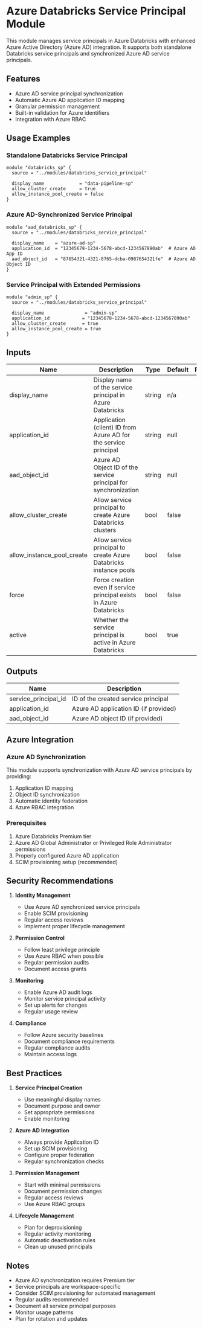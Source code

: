 # Azure Databricks Service Principal Module

This module manages service principals in Azure Databricks with enhanced Azure Active Directory (Azure AD) integration. It supports both standalone Databricks service principals and synchronized Azure AD service principals.

## Features

- Azure AD service principal synchronization
- Automatic Azure AD application ID mapping
- Granular permission management
- Built-in validation for Azure identifiers
- Integration with Azure RBAC

## Usage Examples

### Standalone Databricks Service Principal
```hcl
module "databricks_sp" {
  source = "../modules/databricks_service_principal"

  display_name             = "data-pipeline-sp"
  allow_cluster_create     = true
  allow_instance_pool_create = false
}
```

### Azure AD-Synchronized Service Principal
```hcl
module "aad_databricks_sp" {
  source = "../modules/databricks_service_principal"

  display_name    = "azure-ad-sp"
  application_id  = "12345678-1234-5678-abcd-1234567890ab"  # Azure AD App ID
  aad_object_id   = "87654321-4321-8765-dcba-0987654321fe"  # Azure AD Object ID
}
```

### Service Principal with Extended Permissions
```hcl
module "admin_sp" {
  source = "../modules/databricks_service_principal"

  display_name               = "admin-sp"
  application_id            = "12345678-1234-5678-abcd-1234567890ab"
  allow_cluster_create      = true
  allow_instance_pool_create = true
}
```

## Inputs

| Name | Description | Type | Default | Required |
|------|-------------|------|---------|:--------:|
| display_name | Display name of the service principal in Azure Databricks | string | n/a | yes |
| application_id | Application (client) ID from Azure AD for the service principal | string | null | no |
| aad_object_id | Azure AD Object ID of the service principal for synchronization | string | null | no |
| allow_cluster_create | Allow service principal to create Azure Databricks clusters | bool | false | no |
| allow_instance_pool_create | Allow service principal to create Azure Databricks instance pools | bool | false | no |
| force | Force creation even if service principal exists in Azure Databricks | bool | false | no |
| active | Whether the service principal is active in Azure Databricks | bool | true | no |

## Outputs

| Name | Description |
|------|-------------|
| service_principal_id | ID of the created service principal |
| application_id | Azure AD application ID (if provided) |
| aad_object_id | Azure AD object ID (if provided) |

## Azure Integration

### Azure AD Synchronization
This module supports synchronization with Azure AD service principals by providing:
1. Application ID mapping
2. Object ID synchronization
3. Automatic identity federation
4. Azure RBAC integration

### Prerequisites
1. Azure Databricks Premium tier
2. Azure AD Global Administrator or Privileged Role Administrator permissions
3. Properly configured Azure AD application
4. SCIM provisioning setup (recommended)

## Security Recommendations

1. **Identity Management**
   - Use Azure AD synchronized service principals
   - Enable SCIM provisioning
   - Regular access reviews
   - Implement proper lifecycle management

2. **Permission Control**
   - Follow least privilege principle
   - Use Azure RBAC when possible
   - Regular permission audits
   - Document access grants

3. **Monitoring**
   - Enable Azure AD audit logs
   - Monitor service principal activity
   - Set up alerts for changes
   - Regular usage review

4. **Compliance**
   - Follow Azure security baselines
   - Document compliance requirements
   - Regular compliance audits
   - Maintain access logs

## Best Practices

1. **Service Principal Creation**
   - Use meaningful display names
   - Document purpose and owner
   - Set appropriate permissions
   - Enable monitoring

2. **Azure AD Integration**
   - Always provide Application ID
   - Set up SCIM provisioning
   - Configure proper federation
   - Regular synchronization checks

3. **Permission Management**
   - Start with minimal permissions
   - Document permission changes
   - Regular access reviews
   - Use Azure RBAC groups

4. **Lifecycle Management**
   - Plan for deprovisioning
   - Regular activity monitoring
   - Automatic deactivation rules
   - Clean up unused principals

## Notes

- Azure AD synchronization requires Premium tier
- Service principals are workspace-specific
- Consider SCIM provisioning for automated management
- Regular audits recommended
- Document all service principal purposes
- Monitor usage patterns
- Plan for rotation and updates